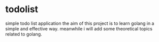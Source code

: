 # todolist
simple todo list application 
the aim of this project is to learn golang in a simple and effective way.
meanwhile i will add some theoretical topics related to golang. 
